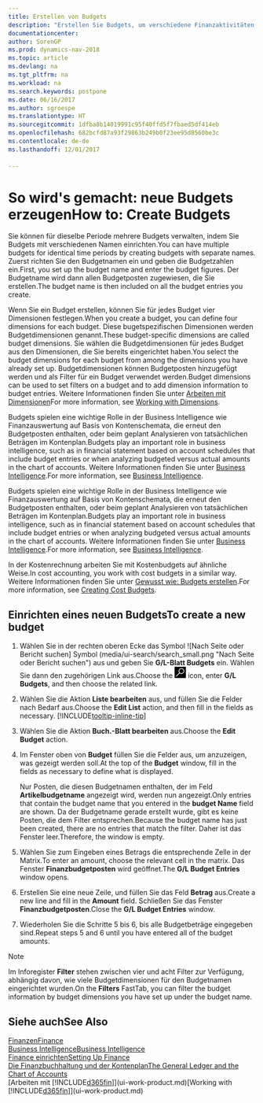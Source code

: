 ```yaml
---
title: Erstellen von Budgets
description: "Erstellen Sie Budgets, um verschiedene Finanzaktivitäten zu prognostizieren und Dimensionen zu den einzelnen Intelligence-Zwecken zuzuordnen."
documentationcenter: 
author: SorenGP
ms.prod: dynamics-nav-2018
ms.topic: article
ms.devlang: na
ms.tgt_pltfrm: na
ms.workload: na
ms.search.keywords: postpone
ms.date: 06/16/2017
ms.author: sgroespe
ms.translationtype: HT
ms.sourcegitcommit: 1dfba8b14019991c95f40ffd5f7fbaed5df414eb
ms.openlocfilehash: 682bcfd87a93f29863b249b0f23ee95d8560be3c
ms.contentlocale: de-de
ms.lasthandoff: 12/01/2017

---
```

# <a name="how-to-create--budgets"></a><span data-ttu-id="8fb71-103">So wird's gemacht: neue Budgets erzeugen</span><span class="sxs-lookup"><span data-stu-id="8fb71-103">How to: Create  Budgets</span></span>
<span data-ttu-id="8fb71-104">Sie können für dieselbe Periode mehrere Budgets verwalten, indem Sie Budgets mit verschiedenen Namen einrichten.</span><span class="sxs-lookup"><span data-stu-id="8fb71-104">You can have multiple budgets for identical time periods by creating budgets with separate names.</span></span> <span data-ttu-id="8fb71-105">Zuerst richten Sie den Budgetnamen ein und geben die Budgetzahlen ein.</span><span class="sxs-lookup"><span data-stu-id="8fb71-105">First, you set up the budget name and enter the budget figures.</span></span> <span data-ttu-id="8fb71-106">Der Budgetname wird dann allen Budgetposten zugewiesen, die Sie erstellen.</span><span class="sxs-lookup"><span data-stu-id="8fb71-106">The budget name is then included on all the budget entries you create.</span></span>  

 <span data-ttu-id="8fb71-107">Wenn Sie ein Budget erstellen, können Sie für jedes Budget vier Dimensionen festlegen.</span><span class="sxs-lookup"><span data-stu-id="8fb71-107">When you create a budget, you can define four dimensions for each budget.</span></span> <span data-ttu-id="8fb71-108">Diese bugetspezifischen Dimensionen werden Budgetdimensionen genannt.</span><span class="sxs-lookup"><span data-stu-id="8fb71-108">These budget-specific dimensions are called budget dimensions.</span></span> <span data-ttu-id="8fb71-109">Sie wählen die Budgetdimensionen für jedes Budget aus den Dimensionen, die Sie bereits eingerichtet haben.</span><span class="sxs-lookup"><span data-stu-id="8fb71-109">You select the budget dimensions for each budget from among the dimensions you have already set up.</span></span> <span data-ttu-id="8fb71-110">Budgetdimensionen können Budgetposten hinzugefügt werden und als Filter für ein Budget verwendet werden.</span><span class="sxs-lookup"><span data-stu-id="8fb71-110">Budget dimensions can be used to set filters on a budget and to add dimension information to budget entries.</span></span> <span data-ttu-id="8fb71-111">Weitere Informationen finden Sie unter [Arbeiten mit Dimensionen](finance-dimensions.md)</span><span class="sxs-lookup"><span data-stu-id="8fb71-111">For more information, see [Working with Dimensions](finance-dimensions.md).</span></span>

 <span data-ttu-id="8fb71-112">Budgets spielen eine wichtige Rolle in der Business Intelligence wie Finanzauswertung auf Basis von Kontenschemata, die erneut den Budgetposten enthalten, oder beim geplant Analysieren von tatsächlichen Beträgen im Kontenplan.</span><span class="sxs-lookup"><span data-stu-id="8fb71-112">Budgets play an important role in business intelligence, such as in financial statement based on account schedules that include budget entries or when analyzing budgeted versus actual amounts in the chart of accounts.</span></span> <span data-ttu-id="8fb71-113">Weitere Informationen finden Sie unter [Business Intelligence](bi.md).</span><span class="sxs-lookup"><span data-stu-id="8fb71-113">For more information, see [Business Intelligence](bi.md).</span></span>

 <span data-ttu-id="8fb71-114">Budgets spielen eine wichtige Rolle in der Business Intelligence wie Finanzauswertung auf Basis von Kontenschemata, die erneut den Budgetposten enthalten, oder beim geplant Analysieren von tatsächlichen Beträgen im Kontenplan.</span><span class="sxs-lookup"><span data-stu-id="8fb71-114">Budgets play an important role in business intelligence, such as in financial statement based on account schedules that include budget entries or when analyzing budgeted versus actual amounts in the chart of accounts.</span></span> <span data-ttu-id="8fb71-115">Weitere Informationen finden Sie unter [Business Intelligence](bi.md).</span><span class="sxs-lookup"><span data-stu-id="8fb71-115">For more information, see [Business Intelligence](bi.md).</span></span>

<span data-ttu-id="8fb71-116">In der Kostenrechnung arbeiten Sie mit Kostenbudgets auf ähnliche Weise.</span><span class="sxs-lookup"><span data-stu-id="8fb71-116">In cost accounting, you work with cost budgets in a similar way.</span></span> <span data-ttu-id="8fb71-117">Weitere Informationen finden Sie unter [Gewusst wie: Budgets erstellen](finance-create-cost-budgets.md).</span><span class="sxs-lookup"><span data-stu-id="8fb71-117">For more information, see [Creating Cost Budgets](finance-create-cost-budgets.md).</span></span>    

## <a name="to-create-a-new-budget"></a><span data-ttu-id="8fb71-118">Einrichten eines neuen Budgets</span><span class="sxs-lookup"><span data-stu-id="8fb71-118">To create a new budget</span></span>  

1. <span data-ttu-id="8fb71-119">Wählen Sie in der rechten oberen Ecke das Symbol ![Nach Seite oder Bericht suchen] Symbol (media/ui-search/search_small.png "Nach Seite oder Bericht suchen") aus und geben Sie **G/L-Blatt Budgets** ein. Wählen Sie dann den zugehörigen Link aus.</span><span class="sxs-lookup"><span data-stu-id="8fb71-119">Choose the ![Search for Page or Report](media/ui-search/search_small.png "Search for Page or Report icon") icon, enter **G/L Budgets**, and then choose the related link.</span></span>  
2. <span data-ttu-id="8fb71-120">Wählen Sie die Aktion **Liste bearbeiten** aus, und füllen Sie die Felder nach Bedarf aus.</span><span class="sxs-lookup"><span data-stu-id="8fb71-120">Choose the **Edit List** action, and then fill in the fields as necessary.</span></span> [!INCLUDE[tooltip-inline-tip](includes/tooltip-inline-tip_md.md)]  
3. <span data-ttu-id="8fb71-121">Wählen Sie die Aktion **Buch.-Blatt bearbeiten** aus.</span><span class="sxs-lookup"><span data-stu-id="8fb71-121">Choose the **Edit Budget** action.</span></span>
4. <span data-ttu-id="8fb71-122">Im Fenster oben von **Budget** füllen Sie die Felder aus, um anzuzeigen, was gezeigt werden soll.</span><span class="sxs-lookup"><span data-stu-id="8fb71-122">At the top of the **Budget** window, fill in the fields as necessary to define what is displayed.</span></span>  

    <span data-ttu-id="8fb71-123">Nur Posten, die diesen Budgetnamen enthalten, der im Feld **Artikelbudgetname** angezeigt wird, werden nun angezeigt.</span><span class="sxs-lookup"><span data-stu-id="8fb71-123">Only entries that contain the budget name that you entered in the **budget Name** field are shown.</span></span> <span data-ttu-id="8fb71-124">Da der Budgetname gerade erstellt wurde, gibt es keine Posten, die dem Filter entsprechen.</span><span class="sxs-lookup"><span data-stu-id="8fb71-124">Because the budget name has just been created, there are no entries that match the filter.</span></span> <span data-ttu-id="8fb71-125">Daher ist das Fenster leer.</span><span class="sxs-lookup"><span data-stu-id="8fb71-125">Therefore, the window is empty.</span></span>  
5. <span data-ttu-id="8fb71-126">Wählen Sie zum Eingeben eines Betrags die entsprechende Zelle in der Matrix.</span><span class="sxs-lookup"><span data-stu-id="8fb71-126">To enter an amount, choose the relevant cell in the matrix.</span></span> <span data-ttu-id="8fb71-127">Das Fenster **Finanzbudgetposten** wird geöffnet.</span><span class="sxs-lookup"><span data-stu-id="8fb71-127">The **G/L Budget Entries** window opens.</span></span>  
6. <span data-ttu-id="8fb71-128">Erstellen Sie eine neue Zeile, und füllen Sie das Feld **Betrag** aus.</span><span class="sxs-lookup"><span data-stu-id="8fb71-128">Create a new line and fill in the **Amount** field.</span></span> <span data-ttu-id="8fb71-129">Schließen Sie das Fenster **Finanzbudgetposten**.</span><span class="sxs-lookup"><span data-stu-id="8fb71-129">Close the **G/L Budget Entries** window.</span></span>  
7. <span data-ttu-id="8fb71-130">Wiederholen Sie die Schritte 5 bis 6, bis alle Budgetbeträge eingegeben sind.</span><span class="sxs-lookup"><span data-stu-id="8fb71-130">Repeat steps 5 and 6 until you have entered all of the budget amounts.</span></span>  

> [!NOTE]  
>  <span data-ttu-id="8fb71-131">Im Inforegister  **Filter** stehen zwischen vier und acht Filter zur Verfügung, abhängig davon, wie viele  Budgetdimensionen für den Budgetnamen eingerichtet wurden.</span><span class="sxs-lookup"><span data-stu-id="8fb71-131">On the **Filters** FastTab, you can filter the budget information by budget dimensions you have set up under the budget name.</span></span>   

## <a name="see-also"></a><span data-ttu-id="8fb71-132">Siehe auch</span><span class="sxs-lookup"><span data-stu-id="8fb71-132">See Also</span></span>
[<span data-ttu-id="8fb71-133">Finanzen</span><span class="sxs-lookup"><span data-stu-id="8fb71-133">Finance</span></span>](finance.md)  
[<span data-ttu-id="8fb71-134">Business Intelligence</span><span class="sxs-lookup"><span data-stu-id="8fb71-134">Business Intelligence</span></span>](bi.md)  
[<span data-ttu-id="8fb71-135">Finance einrichten</span><span class="sxs-lookup"><span data-stu-id="8fb71-135">Setting Up Finance</span></span>](finance-setup-finance.md)  
[<span data-ttu-id="8fb71-136">Die Finanzbuchhaltung und der Kontenplan</span><span class="sxs-lookup"><span data-stu-id="8fb71-136">The General Ledger and the Chart of Accounts</span></span>](finance-general-ledger.md)  
<span data-ttu-id="8fb71-137">[Arbeiten mit [!INCLUDE[d365fin](includes/d365fin_md.md)]](ui-work-product.md)</span><span class="sxs-lookup"><span data-stu-id="8fb71-137">[Working with [!INCLUDE[d365fin](includes/d365fin_md.md)]](ui-work-product.md)</span></span>  

